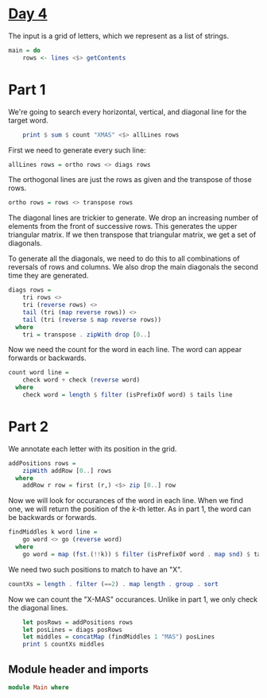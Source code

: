# [Day 4](https://adventofcode.com/2024/day/4)

The input is a grid of letters, which we represent as a list of strings.

```haskell top:2
main = do
    rows <- lines <$> getContents
```

# Part 1

We're going to search every horizontal, vertical, and diagonal line for the target word.

```haskell top:2
    print $ sum $ count "XMAS" <$> allLines rows
```

First we need to generate every such line:

```haskell
allLines rows = ortho rows <> diags rows
```

The orthogonal lines are just the rows as given and the transpose of those rows.

```haskell
ortho rows = rows <> transpose rows
```

The diagonal lines are trickier to generate.
We drop an increasing number of elements from the front of successive rows.
This generates the upper triangular matrix.
If we then transpose that triangular matrix, we get a set of diagonals.

To generate all the diagonals,
we need to do this to all combinations of reversals of rows and columns.
We also drop the main diagonals the second time they are generated.

```haskell
diags rows =
    tri rows <>
    tri (reverse rows) <>
    tail (tri (map reverse rows)) <>
    tail (tri (reverse $ map reverse rows))
  where
    tri = transpose . zipWith drop [0..]
```

Now we need the count for the word in each line.
The word can appear forwards or backwards.

```haskell
count word line =
    check word + check (reverse word)
  where
    check word = length $ filter (isPrefixOf word) $ tails line
```

# Part 2

We annotate each letter with its position in the grid.

```haskell
addPositions rows =
    zipWith addRow [0..] rows
  where
    addRow r row = first (r,) <$> zip [0..] row
```

Now we will look for occurances of the word in each line.
When we find one, we will return the position of the $k$-th letter.
As in part 1, the word can be backwards or forwards.

```haskell
findMiddles k word line =
    go word <> go (reverse word)
  where
    go word = map (fst.(!!k)) $ filter (isPrefixOf word . map snd) $ tails line
```

We need two such positions to match to have an "X".

```haskell
countXs = length . filter (==2) . map length . group . sort
```

Now we can count the "X-MAS" occurances.
Unlike in part 1, we only check the diagonal lines.

```haskell top:2
    let posRows = addPositions rows
    let posLines = diags posRows
    let middles = concatMap (findMiddles 1 "MAS") posLines
    print $ countXs middles
```

## Module header and imports

```haskell top
module Main where
```
